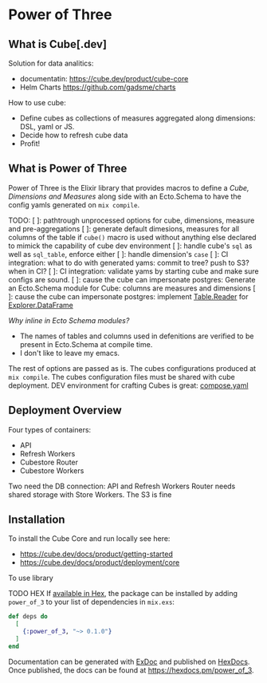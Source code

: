 # Power of Three

## What is Cube[.dev]

Solution for data analitics:
 - documentatin: https://cube.dev/product/cube-core
 - Helm Charts https://github.com/gadsme/charts

How to use cube:
 - Define cubes as collections of measures aggregated along dimensions: DSL, yaml or JS.
 - Decide how to refresh cube data
 - Profit!

## What is Power of Three

Power of Three is the Elixir library that provides macros to define a _Cube, Dimensions and Measures_ along side with an Ecto.Schema to have the config yamls generated on `mix compile`.

TODO:
  [ ]: pathtrough unprocessed options for cube, dimensions, measure and pre-aggregations
  [ ]: generate default dimesions, measures for all columns of the table if `cube()` macro is used without anything else declared to mimick the capability of cube dev environment
  [ ]: handle cube's `sql` as well as `sql_table`, enforce either
  [ ]: handle dimension's `case`
  [ ]: CI integration: what to do with generated yams: commit to tree? push to S3? when in CI?
  [ ]: CI integration: validate yams by starting cube and make sure configs are sound.
  [ ]: cause the cube can impersonate postgres: Generate an Ecto.Schema module for Cube: columns are measures and dimensions
  [ ]: cause the cube can impersonate postgres: implement [Table.Reader](https://hexdocs.pm/table/Table.Reader.html) for [Explorer.DataFrame](https://cigrainger.com/introducing-explorer/)
  
_Why inline in Ecto Schema modules?_

  - The names of tables and columns used in defenitions are verified to be present in Ecto.Schema at compile time.
  - I don't like to leave my emacs.

The rest of options are passed as is. The cubes configurations produced at `mix compile`. The cubes configuration files must be shared with cube deployment. DEV environment for crafting Cubes is great: [compose.yaml](./compose.yml)

## Deployment Overview

Four types of containers:
  - API
  - Refresh Workers
  - Cubestore Router
  - Cubestore Workers

Two need the DB connection: API and Refresh Workers
Router needs shared storage with Store Workers. The S3 is fine

## Installation

To install the Cube Core and run locally see here:
  - https://cube.dev/docs/product/getting-started
  - https://cube.dev/docs/product/deployment/core

To use library

TODO HEX
If [available in Hex](https://hex.pm/docs/publish), the package can be installed
by adding `power_of_3` to your list of dependencies in `mix.exs`:

```elixir
def deps do
  [
    {:power_of_3, "~> 0.1.0"}
  ]
end
```

Documentation can be generated with [ExDoc](https://github.com/elixir-lang/ex_doc)
and published on [HexDocs](https://hexdocs.pm). Once published, the docs can
be found at <https://hexdocs.pm/power_of_3>.



